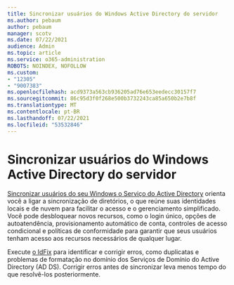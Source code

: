 ```yaml
---
title: Sincronizar usuários do Windows Active Directory do servidor
ms.author: pebaum
author: pebaum
manager: scotv
ms.date: 07/22/2021
audience: Admin
ms.topic: article
ms.service: o365-administration
ROBOTS: NOINDEX, NOFOLLOW
ms.custom:
- "12305"
- "9007383"
ms.openlocfilehash: acd9373a563cb936205ad76e653eedecc30157f7
ms.sourcegitcommit: 86c95d3f0f268e500b3732243ca85a650b2e7b8f
ms.translationtype: MT
ms.contentlocale: pt-BR
ms.lasthandoff: 07/22/2021
ms.locfileid: "53532846"
---
```

# <a name="sync-users-from-your-windows-server-active-directory"></a>Sincronizar usuários do Windows Active Directory do servidor

[Sincronizar usuários do seu Windows o Serviço do Active Directory](https://admin.microsoft.com/AdminPortal/Home#/featureexplorer/security/Identity) orienta você a ligar a sincronização de diretórios, o que reúne suas identidades locais e de nuvem para facilitar o acesso e o gerenciamento simplificado. Você pode desbloquear novos recursos, como o login único, opções de autoatendência, provisionamento automático de conta, controles de acesso condicional e políticas de conformidade para garantir que seus usuários tenham acesso aos recursos necessários de qualquer lugar. 

Execute [o IdFix](https://admin.microsoft.com/Adminportal/Home?source=applauncher#/modernonboarding/IdentityWizard) para identificar e corrigir erros, como duplicatas e problemas de formatação no domínio dos Serviços de Domínio do Active Directory (AD DS). Corrigir erros antes de sincronizar leva menos tempo do que resolvê-los posteriormente.


